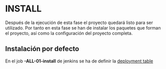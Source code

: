 INSTALL
=======

Después de la ejecución de esta fase el proyecto quedará listo para ser utilizado.
Por tanto en esta fase se han de instalar los paquetes que forman el proyecto, así
como la configuración del proyecto completa.

Instalación por defecto
-----------------------

En el job **-ALL-01-install** de jenkins se ha de definir la [deployment table](index.html#Install)


